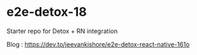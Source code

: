 # e2e-detox-18

Starter repo for Detox + RN integration

Blog : https://dev.to/jeevankishore/e2e-detox-react-native-161o
